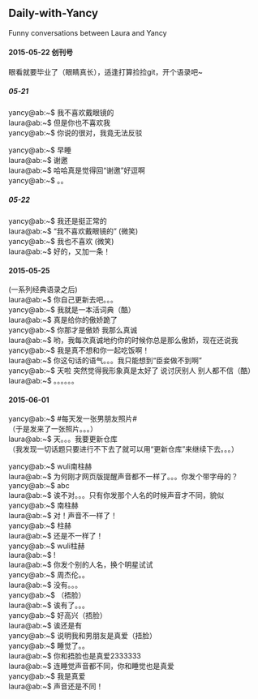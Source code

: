 ## Daily-with-Yancy
Funny conversations between Laura and Yancy

#### 2015-05-22 创刊号
眼看就要毕业了（眼睛真长），适逢打算捡捡git，开个语录吧~

##### 05-21
yancy@ab:~$ 我不喜欢戴眼镜的  
laura@ab:~$ 但是你也不喜欢我  
yancy@ab:~$ 你说的很对，我竟无法反驳  
  
yancy@ab:~$ 早睡  
laura@ab:~$ 谢邀  
laura@ab:~$ 哈哈真是觉得回“谢邀”好逗啊  
yancy@ab:~$ 。。  


##### 05-22  
yancy@ab:~$ 我还是挺正常的  
laura@ab:~$ “我不喜欢戴眼镜的” (微笑)  
yancy@ab:~$ 我也不喜欢 (微笑)  
laura@ab:~$ 好的，又加一条！




#### 2015-05-25
(一系列经典语录之后)  
laura@ab:~$ 你自己更新去吧。。。  
yancy@ab:~$ 我就是一本活词典（酷）  
laura@ab:~$ 真是给你的傲娇跪了  
yancy@ab:~$ 你那才是傲娇 我那么真诚  
laura@ab:~$ 哟，我每次真诚地约你的时候你总是那么傲娇，现在还说我  
yancy@ab:~$ 我是真不想和你一起吃饭啊！  
laura@ab:~$ 你这句话的语气。。。我只能想到“臣妾做不到啊”  
yancy@ab:~$ 天啦 突然觉得我形象真是太好了 说讨厌别人 别人都不信（酷）  
laura@ab:~$ 。。。。。。 




#### 2015-06-01
yancy@ab:~$ #每天发一张男朋友照片#  
（于是发来了一张照片。。。）  
laura@ab:~$ 天。。。我要更新仓库  
（我发现一切话题只要进行不下去了就可以用“更新仓库”来继续下去。。。）

yancy@ab:~$ wuli南柱赫  
laura@ab:~$ 为何刚才网页版提醒声音都不一样了。。。你发个带字母的？  
yancy@ab:~$ abc  
laura@ab:~$ 诶不对。。。只有你发那个人名的时候声音才不同，貌似  
yancy@ab:~$ 南柱赫  
laura@ab:~$ 对！声音不一样了！  
yancy@ab:~$ 柱赫  
laura@ab:~$ 还是不一样了！  
yancy@ab:~$ wuli柱赫  
laura@ab:~$ !  
laura@ab:~$ 你发个别的人名，换个明星试试  
yancy@ab:~$ 周杰伦。。  
laura@ab:~$ 没有。。。  
yancy@ab:~$ （捂脸）  
laura@ab:~$ 诶有了。。。  
yancy@ab:~$ 好高兴（捂脸）  
laura@ab:~$ 诶还是有  
yancy@ab:~$ 说明我和男朋友是真爱（捂脸）  
yancy@ab:~$ 睡觉了。。  
laura@ab:~$ 你和捂脸也是真爱2333333  
laura@ab:~$ 连睡觉声音都不同，你和睡觉也是真爱  
yancy@ab:~$ 我是真爱  
laura@ab:~$ 声音还是不同！
